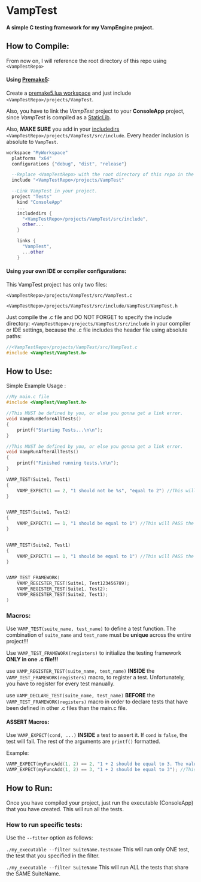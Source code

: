 # VampTest
#### A simple C testing framework for my VampEngine project.

## How to Compile:
From now on, I will reference the root directory of this repo using `<VampTestRepo>`

#### Using [Premake5](https://premake.github.io/):
Create a [premake5.lua workspace](https://premake.github.io/docs/Your-First-Script) and just include `<VampTestRepo>/projects/VampTest`.

Also, you have to link the *VampTest* project to your **ConsoleApp** project, since *VampTest* is compiled as a [StaticLib](https://premake.github.io/docs/kind/).

Also, **MAKE SURE** you add in your [includedirs](https://premake.github.io/docs/includedirs/) `<VampTestRepo>/projects/VampTest/src/include`. Every header inclusion is absolute to `VampTest`.
```lua
workspace "MyWorkspace"
  platforms "x64"
  configurations {"debug", "dist", "release"}

  --Replace <VampTestRepo> with the root directory of this repo in the location where you cloned it.
  include "<VampTestRepo>/projects/VampTest"

  --Link VampTest in your project.
  project "Tests"
    kind "ConsoleApp"
    ...
    includedirs {
      "<VampTestRepo>/projects/VampTest/src/include",
      other...
    }

    links {
      "VampTest",
      ...other
    }
```

#### Using your own IDE or compiler configurations:
This VampTest project has only two files:

`<VampTestRepo>/projects/VampTest/src/VampTest.c`

`<VampTestRepo>/projects/VampTest/src/include/VampTest/VampTest.h`

Just compile the .c file and DO NOT FORGET to specify the include directory: `<VampTestRepo>/projects/VampTest/src/include`
in your compiler or IDE settings, because the .c file includes the header file using absolute paths:
```C
//<VampTestRepo>/projects/VampTest/src/VampTest.c
#include <VampTest/VampTest.h>
```

## How to Use:
Simple Example Usage :
```C
//My main.c file
#include <VampTest/VampTest.h>

//This MUST be defined by you, or else you gonna get a link error.
void VampRunBeforeAllTests()
{
    printf("Starting Tests...\n\n");
}

//This MUST be defined by you, or else you gonna get a link error.
void VampRunAfterAllTests()
{
    printf("Finished running tests.\n\n");
}

VAMP_TEST(Suite1, Test1)
{
    VAMP_EXPECT(1 == 2, "1 should not be %s", "equal to 2") //This will FAIL the test.
}


VAMP_TEST(Suite1, Test2)
{
    VAMP_EXPECT(1 == 1, "1 should be equal to 1") //This will PASS the test
}


VAMP_TEST(Suite2, Test1)
{
    VAMP_EXPECT(1 == 1, "1 should be equal to 1") //This will PASS the test
}


VAMP_TEST_FRAMEWORK(
    VAMP_REGISTER_TEST(Suite1, Test123456789);
    VAMP_REGISTER_TEST(Suite1, Test2);
    VAMP_REGISTER_TEST(Suite2, Test1);
)
```

### Macros:
Use `VAMP_TEST(suite_name, test_name)` to define a test function. The combination of `suite_name` and `test_name` must be **unique** across the entire project!!!

Use `VAMP_TEST_FRAMEWORK(registers)` to initialize the testing framework **ONLY in one .c file!!!**

use `VAMP_REGISTER_TEST(suite_name, test_name)` **INSIDE** the `VAMP_TEST_FRAMEWORK(registers)` macro, to register a test. Unfortunately, you have to register for every test manually.

use `VAMP_DECLARE_TEST(suite_name, test_name)`  **BEFORE** the `VAMP_TEST_FRAMEWORK(registers)` macro in order to declare tests that have been defined in other .c files than the main.c file.

#### ASSERT Macros:
Use `VAMP_EXPECT(cond, ...)` **INSIDE** a test to assert it. If `cond` is `false`, the test will fail. The rest of the arguments are `printf()` formatted.

Example:
```C
VAMP_EXPECT(myFuncAdd(1, 2) == 2, "1 + 2 should be equal to 3. The value return from myFuncAdd(1, 2) = %d", myFuncAdd(1, 2)); //This will FAIL.
VAMP_EXPECT(myFuncAdd(1, 2) == 3, "1 + 2 should be equal to 3"); //This will PASS.
```


## How to Run:
Once you have compiled your project, just run the executable (ConsoleApp) that you have created.
This will run all the tests.

### How to run specific tests:
Use the `--filter` option as follows:

`./my_executable --filter SuiteName.Testname` This will run only ONE test, the test that you specified in the filter.

`./my_executable --filter SuiteName` This will run ALL the tests that share the SAME SuiteName.
